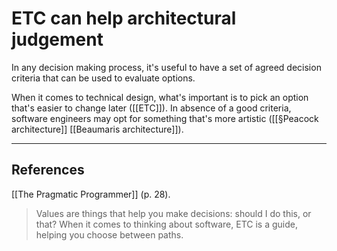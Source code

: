 # ETC can help architectural judgement
In any decision making process, it's useful to have a set of agreed decision criteria that can be used to evaluate options.

When it comes to technical design, what's important is to pick an option that's easier to change later ([[ETC]]). In absence of a good criteria, software engineers may opt for something that's more artistic ([[§Peacock architecture]] [[Beaumaris architecture]]).

- - -
## References
[[The Pragmatic Programmer]] (p. 28).
> Values are things that help you make decisions: should I do this, or that? When it comes to thinking about software, ETC is a guide, helping you choose between paths.

<!-- #evergreen -->

<!-- {BearID:04B9FDD9-C9DB-4699-866F-522B8D7A1E72-91861-000012345E6C96F7} -->
